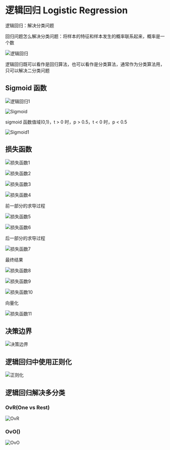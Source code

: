 # 逻辑回归 Logistic Regression

逻辑回归：解决分类问题

回归问题怎么解决分类问题：将样本的特征和样本发生的概率联系起来，概率是一个数

![逻辑回归](images/逻辑回归.png)

逻辑回归既可以看作是回归算法，也可以看作是分类算法，通常作为分类算法用，只可以解决二分类问题

## Sigmoid 函数

![逻辑回归1](images/逻辑回归1.png)

![Sigmoid](images/Sigmoid.png)

sigmoid 函数值域(0,1)，t > 0 时，p > 0.5，t < 0 时，p < 0.5

![Sigmoid1](images/Sigmoid1.png)

## 损失函数

![损失函数1](images/损失函数1.png)

![损失函数2](images/损失函数2.png)

![损失函数3](images/损失函数3.png)

![损失函数4](images/损失函数4.png)

前一部分的求导过程

![损失函数5](images/损失函数5.png)

![损失函数6](images/损失函数6.png)

后一部分的求导过程

![损失函数7](images/损失函数7.png)

最终结果

![损失函数8](images/损失函数8.png)

![损失函数9](images/损失函数9.png)

![损失函数10](images/损失函数10.png)

向量化

![损失函数11](images/损失函数11.png)

## 决策边界

![决策边界](images/决策边界.png)

## 逻辑回归中使用正则化

![正则化](images/正则化.png)

## 逻辑回归解决多分类

### OvR(One vs Rest)

![OvR](images/OvR.png)

### OvO()

![OvO](images/OvO.png)